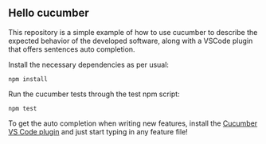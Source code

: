 ## Hello cucumber

This repository is a simple example of how to use cucumber to describe the expected behavior of the developed software, along with a VSCode plugin that offers sentences auto completion.

Install the necessary dependencies as per usual:

```
npm install
```

Run the cucumber tests through the test npm script:

```
npm test
```

To get the auto completion when writing new features, install the [Cucumber VS Code plugin](https://marketplace.visualstudio.com/items?itemName=alexkrechik.cucumberautocomplete) and just start typing in any feature file!
